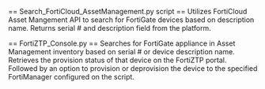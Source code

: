 == Search_FortiCloud_AssetManagement.py script == 
Utilizes FortiCloud Asset Mangement API to search for FortiGate devices based on description name.
Returns serial # and description field from the platform.

== FortiZTP_Console.py ==
Searches for FortiGate appliance in Asset Management inventory based on serial # or device description name.
Retrieves the provision status of that device on the FortiZTP portal.
Followed by an option to provision or deprovision the device to the specified FortiManager configured on the script.
